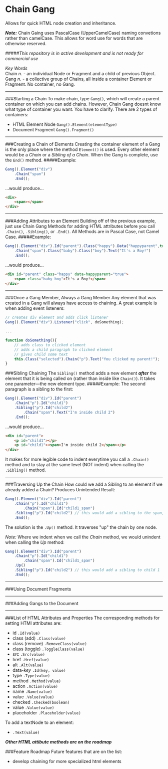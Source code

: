# Chain Gang
Allows for quick HTML node creation and inheritance.

__*Note:*__ Chain Gaing uses PascalCase (UpperCamelCase) naming convetions rather than camelCase. This allows for word use for words that are otherwise reserved.

#####*This repository is in active development and is not ready for commercial use*

*Key Words*  
Chain *n.* - an individual Node or Fragment and a child of previous Object.   
Gang *n.* - a collective group of Chains, all inside a container Element or Fragment. No container, no Gang.

- - -

###Starting a Chain
To make chain, type `Gang()`, which will create a parent container on which you can add chains.
However, Chain Gang doesnt know what type of container you want. You have to clarify. There are 2 types of containers:
- HTML Element Node `Gang().Element(elementType)`
- Document Fragment `Gang().Fragment()`

- - -

###Creating a Chain of Elements
Creating the container element of a Gang is the only place where the method `Element()` is used.
Every other element would be a *Chain* or a *Sibling of a Chain*.
When the Gang is complete, use the `End()` method.
#####Example:
```javascript
Gang().Element("div")
	.Chain("span")
	.End();
```
...would produce...

```html
<div>
	<span></span>
</div>
```

- - -

###Adding Attributes to an Element
Building off of the previous example, just use Chain Gang Methods for adding HTML attributes before you call `.Chain()`, `.Sibling()`, or `.End()`.  All Methods are in Pascal Case, not Camel Case.
#####Example:
```javascript
Gang().Element("div").Id("parent").Class("happy").Data("happyparent",true)
	.Chain("span").Class("baby").Class("boy").Text("It's a Boy!")
	.End();
```
...would produce...

```html
<div id="parent" class="happy" data-happyparent="true">
	<span class="baby boy">It's a Boy!</span>
</div>
```

- - -

###Once a Gang Member, Always a Gang Member
Any element that was created in a Gang will always have access to chaining. A great example is when adding event listeners:
```javascript
// creates div element and adds click listener
Gang().Element("div").Listener("click", doSomething);

...

function doSomething(){
	// adds class to clicked element
	// adds a child paragraph to clicked element
	// gives child some text
	this.Class("selected").Chain("p").Text("You clicked my parent!");
}
```

###Sibling Chaining
The `Sibling()` method adds a new element __*after*__ the element that it is being called on (rather than inside like `Chain()`). It takes one parameter—the new element type.
#####Example:
The second paragraph is a sibling to the first:
```javascript
Gang().Element("div").Id("parent")
	.Chain("p").Id("child1")
	.Sibling("p").Id("child2")
		.Chain("span").Text("I'm inside child 2")
	.End();
```  
...would produce...  

```html
<div id="parent">
	<p id="child1"></p>
	<p id="child1"><span>I'm inside child 2</span></p>
</div>
```
It makes for more legible code to indent everytime you call a `.Chain()` method and to stay at the same level (NOT indent) when calling the `.Sibling()` method.

- - -

###Traversing Up the Chain
How could we add a Sibling to an element if we already added a Chain?
Produces Unintended Result:
```javascript
Gang().Element("div").Id("parent")
	.Chain("p").Id("child1")
		.Chain("span").Id("child1_span")
	.Sibling("p").Id("child2") // this would add a sibling to the span, not child 1
	.End();
```  
The solution is the `.Up()` method. It traverses "up" the chain by one node.  

*Note:* Where we indent when we call the *Chain* method, we would unindent when calling the *Up* method:
```javascript
Gang().Element("div").Id("parent")
	.Chain("p").Id("child1")
		.Chain("span").Id("child1_span")
	.Up()
	.Sibling("p").Id("child2") // this would add a sibling to child 1
	.End();
```

- - -

###Using Document Fragments

- - -

###Adding Gangs to the Document

- - -

###List of HTML Attributes and Properties
The corresponding methods for setting HTMl attributes are:
- id `.Id(value)`
- class (add) `.Class(value)`
- class (remove) `.RemoveClass(value)`
- class (toggle) `.ToggleClass(value)`
- src `.Src(value)`
- href `.Href(value)`
- alt `.Alt(value)`
- data-*key* `.Id(key, value)`
- type `.Type(value)`
- method `.Method(value)`
- action `.Action(value)`
- name `.Name(value)`
- value `.Value(value)`
- checked `.Checked(boolean)`
- value `.Value(value)`
- placeholder `.Placeholder(value)`

To add a textNode to an element:
- `.Text(value)`

__*Other HTML attibute methods are on the roadmap*__


###Feature Roadmap
Future features that are on the list:
- develop chaining for more specialized html elements
